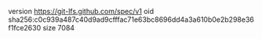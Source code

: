 version https://git-lfs.github.com/spec/v1
oid sha256:c0c939a487c40d9ad9cfffac71e63bc8696dd4a3a610b0e2b298e36f1fce2630
size 7084

